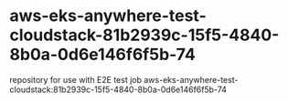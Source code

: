 # aws-eks-anywhere-test-cloudstack-81b2939c-15f5-4840-8b0a-0d6e146f6f5b-74
repository for use with E2E test job aws-eks-anywhere-test-cloudstack:81b2939c-15f5-4840-8b0a-0d6e146f6f5b-74
